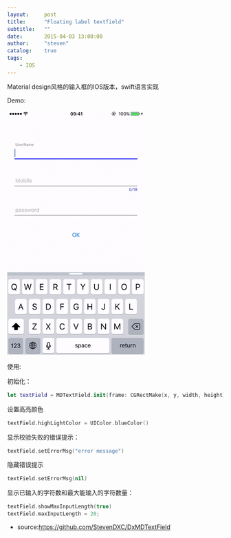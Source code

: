 ```yaml
---
layout:     post
title:      "Floating label textfield"
subtitle:   ""
date:       2015-04-03 13:00:00
author:     "steven"
catalog:    true
tags:
    - IOS
---
```


Material design风格的输入框的IOS版本，swift语言实现

Demo:

![image](https://github.com/StevenDXC/Blog/blob/gh-pages/img/post/fl_textfield.gif)

使用:


初始化：

```swift
let textField = MDTextField.init(frame: CGRectMake(x, y, width, height))

```

设置高亮颜色

```swift
textField.highLightColor = UIColor.blueColor()
```

显示校验失败的错误提示：

```swift
textField.setErrorMsg("error message")
```

隐藏错误提示

```swift
textField.setErrorMsg(nil)
```

显示已输入的字符数和最大能输入的字符数量：

```swift
textField.showMaxInputLength(true)
textField.maxInputLength = 20;
```


* source:https://github.com/StevenDXC/DxMDTextField
